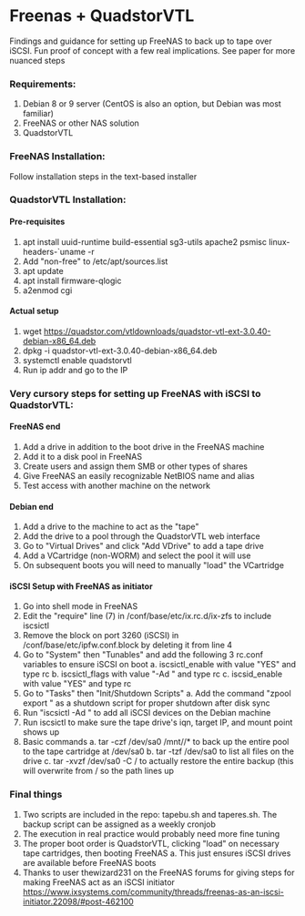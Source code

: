 # Freenas + QuadstorVTL
Findings and guidance for setting up FreeNAS to back up to tape over iSCSI. Fun proof of concept with a few real implications. See paper for more nuanced steps

### Requirements:
1. Debian 8 or 9 server (CentOS is also an option, but Debian was most familiar)
2. FreeNAS or other NAS solution
3. QuadstorVTL

### FreeNAS Installation:

Follow installation steps in the text-based installer

### QuadstorVTL Installation:

#### Pre-requisites
1. apt install uuid-runtime build-essential sg3-utils apache2 psmisc linux-headers-`uname -r
2. Add "non-free" to /etc/apt/sources.list
3. apt update
4. apt install firmware-qlogic
5. a2enmod cgi

#### Actual setup

1. wget https://quadstor.com/vtldownloads/quadstor-vtl-ext-3.0.40-debian-x86_64.deb
2. dpkg -i quadstor-vtl-ext-3.0.40-debian-x86_64.deb
3. systemctl enable quadstorvtl
4. Run ip addr and go to the IP

### Very cursory steps for setting up FreeNAS with iSCSI to QuadstorVTL:

#### FreeNAS end
1. Add a drive in addition to the boot drive in the FreeNAS machine
2. Add it to a disk pool in FreeNAS
3. Create users and assign them SMB or other types of shares
4. Give FreeNAS an easily recognizable NetBIOS name and alias
5. Test access with another machine on the network

#### Debian end
1. Add a drive to the machine to act as the "tape"
2. Add the drive to a pool through the QuadstorVTL web interface
3. Go to "Virtual Drives" and click "Add VDrive" to add a tape drive
4. Add a VCartridge (non-WORM) and select the pool it will use
5. On subsequent boots you will need to manually "load" the VCartridge

#### iSCSI Setup with FreeNAS as initiator
1. Go into shell mode in FreeNAS
2. Edit the "require" line (7) in /conf/base/etc/ix.rc.d/ix-zfs to include iscsictl
3. Remove the block on port 3260 (iSCSI) in /conf/base/etc/ipfw.conf.block by deleting it from line 4
4. Go to "System" then "Tunables" and add the following 3 rc.conf variables to ensure iSCSI on boot
    a. iscsictl_enable with value "YES" and type rc
    b. iscsictl_flags with value "-Ad <ipaddress of Debian machine>" and type rc
    c. iscsid_enable with value "YES" and type rc
5. Go to "Tasks" then "Init/Shutdown Scripts"
    a. Add the command "zpool export <poolname>" as a shutdown script for proper shutdown after disk sync
6. Run "iscsictl -Ad <ipaddress of Debian machine>" to add all iSCSI devices on the Debian machine
7. Run iscsictl to make sure the tape drive's iqn, target IP, and mount point shows up
7. Basic commands
    a. tar -czf /dev/sa0 /mnt/<poolname>/* to back up the entire pool to the tape cartridge at /dev/sa0
    b. tar -tzf /dev/sa0 to list all files on the drive
    c. tar -xvzf /dev/sa0 -C / to actually restore the entire backup (this will overwrite from / so the path lines up
  
### Final things
1. Two scripts are included in the repo: tapebu.sh and taperes.sh. The backup script can be assigned as a weekly cronjob
2. The execution in real practice would probably need more fine tuning
3. The proper boot order is QuadstorVTL, clicking "load" on necessary tape cartridges, then booting FreeNAS
    a. This just ensures iSCSI drives are available before FreeNAS boots
3. Thanks to user thewizard231 on the FreeNAS forums for giving steps for making FreeNAS act as an iSCSI initiator
   https://www.ixsystems.com/community/threads/freenas-as-an-iscsi-initiator.22098/#post-462100
